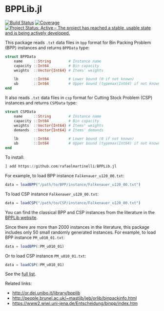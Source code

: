# BPPLib.jl

<!-- [![Stable](https://img.shields.io/badge/docs-stable-blue.svg)](https://rafaelmartinelli.github.io/BPPLib.jl/stable)
[![Dev](https://img.shields.io/badge/docs-dev-blue.svg)](https://rafaelmartinelli.github.io/BPPLib.jl/dev) -->
[![Build Status](https://github.com/rafaelmartinelli/BPPLib.jl/workflows/CI/badge.svg)](https://github.com/rafaelmartinelli/BPPLib.jl/actions)
[![Coverage](https://codecov.io/gh/rafaelmartinelli/BPPLib.jl/branch/main/graph/badge.svg)](https://codecov.io/gh/rafaelmartinelli/BPPLib.jl)
[![Project Status: Active – The project has reached a stable, usable state and is being actively developed.](https://www.repostatus.org/badges/latest/active.svg)](https://www.repostatus.org/#active)

This package reads `.txt` data files in `bpp` format for Bin Packing Problem (BPP) instances and returns `BPPData` type:
```julia
struct BPPData
    name     ::String        # Instance name
    capacity ::Int64         # Bin capacity
    weights  ::Vector{Int64} # Items' weights

    lb       ::Int64         # Lower bound (0 if not known)
    ub       ::Int64         # Upper bound (typemax(Int64) if not known)
end
```

It also reads `.txt` data files in `csp` format for Cutting Stock Problem (CSP) instances and returns `CSPData` type:
```julia
struct CSPData
    name     ::String        # Instance name
    capacity ::Int64         # Bin capacity
    weights  ::Vector{Int64} # Items' weights
    demands  ::Vector{Int64} # Items' demands

    lb       ::Int64         # Lower bound (0 if not known)
    ub       ::Int64         # Upper bound (typemax(Int64) if not known)
end
```

To install:
```julia
] add https://github.com/rafaelmartinelli/BPPLib.jl
```

For example, to load BPP instance `Falkenauer_u120_00.txt`:
```julia
data = loadBPP("/path/to/BPP/instance/Falkenauer_u120_00.txt")
```

To load CSP instance `Falkenauer_u120_00.txt`:
```julia
data = loadCSP("/path/to/CSP/instance/Falkenauer_u120_00.txt")
```

You can find the classical BPP and CSP instances from the literature in the [BPPLib website](http://or.dei.unibo.it/library/bpplib).

Since there are more than 2000 instances in the literature, this package includes only 50 small randomly generated instances. For example, to load BPP instance `PM_u010_01.txt`: 
```julia
data = loadBPP(:PM_u010_01)
```
Or to load CSP instance `PM_u010_01.txt`: 
```julia
data = loadCSP(:PM_u010_01)
```
See the [full list](https://github.com/rafaelmartinelli/BPPLib.jl/tree/main/data).

Related links:
- http://or.dei.unibo.it/library/bpplib
- http://people.brunel.ac.uk/~mastjjb/jeb/orlib/binpackinfo.html
- https://www2.wiwi.uni-jena.de/Entscheidung/binpp/index.htm
